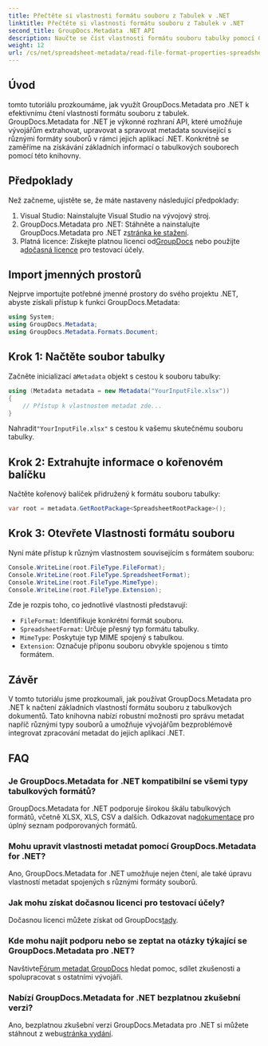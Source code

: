 ```yaml
---
title: Přečtěte si vlastnosti formátu souboru z Tabulek v .NET
linktitle: Přečtěte si vlastnosti formátu souboru z Tabulek v .NET
second_title: GroupDocs.Metadata .NET API
description: Naučte se číst vlastnosti formátu souboru tabulky pomocí GroupDocs.Metadata pro .NET. Získejte přístup k formátu souboru, typu MIME a dalším pomocí jednoduchých volání API.
weight: 12
url: /cs/net/spreadsheet-metadata/read-file-format-properties-spreadsheets/
---
```

## Úvod
tomto tutoriálu prozkoumáme, jak využít GroupDocs.Metadata pro .NET k efektivnímu čtení vlastností formátu souboru z tabulek. GroupDocs.Metadata for .NET je výkonné rozhraní API, které umožňuje vývojářům extrahovat, upravovat a spravovat metadata související s různými formáty souborů v rámci jejich aplikací .NET. Konkrétně se zaměříme na získávání základních informací o tabulkových souborech pomocí této knihovny.
## Předpoklady
Než začneme, ujistěte se, že máte nastaveny následující předpoklady:
1. Visual Studio: Nainstalujte Visual Studio na vývojový stroj.
2.  GroupDocs.Metadata pro .NET: Stáhněte a nainstalujte GroupDocs.Metadata pro .NET z[stránka ke stažení](https://releases.groupdocs.com/metadata/net/).
3.  Platná licence: Získejte platnou licenci od[GroupDocs](https://purchase.groupdocs.com/buy) nebo použijte a[dočasná licence](https://purchase.groupdocs.com/temporary-license/) pro testovací účely.

## Import jmenných prostorů
Nejprve importujte potřebné jmenné prostory do svého projektu .NET, abyste získali přístup k funkci GroupDocs.Metadata:
```csharp
using System;
using GroupDocs.Metadata;
using GroupDocs.Metadata.Formats.Document;
```
## Krok 1: Načtěte soubor tabulky
 Začněte inicializací a`Metadata` objekt s cestou k souboru tabulky:
```csharp
using (Metadata metadata = new Metadata("YourInputFile.xlsx"))
{
    // Přístup k vlastnostem metadat zde...
}
```
 Nahradit`"YourInputFile.xlsx"` s cestou k vašemu skutečnému souboru tabulky.
## Krok 2: Extrahujte informace o kořenovém balíčku
Načtěte kořenový balíček přidružený k formátu souboru tabulky:
```csharp
var root = metadata.GetRootPackage<SpreadsheetRootPackage>();
```
## Krok 3: Otevřete Vlastnosti formátu souboru
Nyní máte přístup k různým vlastnostem souvisejícím s formátem souboru:
```csharp
Console.WriteLine(root.FileType.FileFormat);
Console.WriteLine(root.FileType.SpreadsheetFormat);
Console.WriteLine(root.FileType.MimeType);
Console.WriteLine(root.FileType.Extension);
```
Zde je rozpis toho, co jednotlivé vlastnosti představují:
- `FileFormat`: Identifikuje konkrétní formát souboru.
- `SpreadsheetFormat`: Určuje přesný typ formátu tabulky.
- `MimeType`: Poskytuje typ MIME spojený s tabulkou.
- `Extension`: Označuje příponu souboru obvykle spojenou s tímto formátem.

## Závěr
V tomto tutoriálu jsme prozkoumali, jak používat GroupDocs.Metadata pro .NET k načtení základních vlastností formátu souboru z tabulkových dokumentů. Tato knihovna nabízí robustní možnosti pro správu metadat napříč různými typy souborů a umožňuje vývojářům bezproblémově integrovat zpracování metadat do jejich aplikací .NET.

## FAQ
### Je GroupDocs.Metadata for .NET kompatibilní se všemi typy tabulkových formátů?
 GroupDocs.Metadata for .NET podporuje širokou škálu tabulkových formátů, včetně XLSX, XLS, CSV a dalších. Odkazovat na[dokumentace](https://tutorials.groupdocs.com/metadata/net/) pro úplný seznam podporovaných formátů.
### Mohu upravit vlastnosti metadat pomocí GroupDocs.Metadata for .NET?
Ano, GroupDocs.Metadata for .NET umožňuje nejen čtení, ale také úpravu vlastností metadat spojených s různými formáty souborů.
### Jak mohu získat dočasnou licenci pro testovací účely?
 Dočasnou licenci můžete získat od GroupDocs[tady](https://purchase.groupdocs.com/temporary-license/).
### Kde mohu najít podporu nebo se zeptat na otázky týkající se GroupDocs.Metadata pro .NET?
 Navštivte[Fórum metadat GroupDocs](https://forum.groupdocs.com/c/metadata/14) hledat pomoc, sdílet zkušenosti a spolupracovat s ostatními vývojáři.
### Nabízí GroupDocs.Metadata for .NET bezplatnou zkušební verzi?
 Ano, bezplatnou zkušební verzi GroupDocs.Metadata pro .NET si můžete stáhnout z webu[stránka vydání](https://releases.groupdocs.com/).